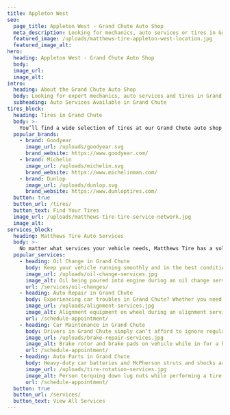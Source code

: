 ```yaml
---
title: Appleton West
seo:
  page_title: Appleton West - Grand Chute Auto Shop
  meta_description: Looking for mechanics, auto services or tires in Grand Chute, WI? Matthews Tire has a convenient auto shop near you! Schedule your appointment today.
  featured_image: /uploads/matthews-tire-appleton-west-location.jpg
  featured_image_alt:
hero:
  heading: Appleton West - Grand Chute Auto Shop
  body:
  image_url:
  image_alt:
intro:
  heading: About the Grand Chute Auto Shop
  body: Looking for expert mechanics, auto services and tires in Grand Chute? With an auto shop conveniently located on W. College Ave. near the Fox River Mall, you’re never far from the top-quality tires and auto services available at the Grand Chute Matthews Tire.
  subheading: Auto Services Available in Grand Chute
tires_block:
  heading: Tires in Grand Chute
  body: >-
    You’ll find a wide selection of tires at our Grand Chute auto shop and tire center. Choose from the best tire brands available, including Goodyear, Michelin, Firestone and more. Our expert technicians will get your new tires installed and ready to roll all throughout Grand Chute and beyond!
  popular_brands:
    - brand: Goodyear
      image_url: /uploads/goodyear.svg
      brand_website: https://www.goodyear.com/
    - brand: Michelin
      image_url: /uploads/michelin.svg
      brand_website: https://www.michelinman.com/
    - brand: Dunlop
      image_url: /uploads/dunlop.svg
      brand_website: https://www.dunloptires.com/
  button: true
  button_url: /tires/
  button_text: Find Your Tires
  image_url: /uploads/matthews-tire-tire-service-network.jpg
  image_alt:
services_block:
  heading: Matthews Tire Auto Services
  body: >-
    No matter what services your vehicle needs, Matthews Tire has a solution. View our popular maintenance and auto repair services to learn more.
  popular_services:
    - heading: Oil Change in Grand Chute
      body: Keep your vehicle running smoothly and in the best condition with a Matthews Tire oil change, available at our Grand Chute auto shop.
      image_url: /uploads/oil-change-services.jpg
      image_alt: Oil being poured into engine during an oil change service
      url: /services/oil-changes/
    - heading: Auto Repair in Grand Chute
      body: Experiencing car troubles in Grand Chute? Whether you need a tire repair, brake replacement or full engine overhaul, our mechanics in Grand Chute have the experience and knowledge to repair your car and get you back out on the road.
      image_url: /uploads/alignment-services.jpg
      image_alt: Alignment equipment on wheel during an alignment service
      url: /schedule-appointment/
    - heading: Car Maintenance in Grand Chute
      body: Drivers in Grand Chute simply can’t afford to ignore regular car maintenance! When you need a top-quality oil change, alignment, tire rotation or other maintenance services, the auto experts at Matthews Tire are here to help.
      image_url: /uploads/brake-repair-services.jpg
      image_alt: Brake rotor and brake pads on vehicle while in for a brake repair service
      url: /schedule-appointment/
    - heading: Auto Parts in Grand Chute
      body: Heavy-duty car batteries and McPherson struts and shocks are just some of the many dealer-quality auto parts we carry at our Grand Chute location. Looking for a specific part? Contact us for assistance.
      image_url: /uploads/tire-rotation-services.jpg
      image_alt: Person torquing down lug nuts while performing a tire rotation service
      url: /schedule-appointment/
  button: true
  button_url: /services/
  button_text: View All Services
---
```

